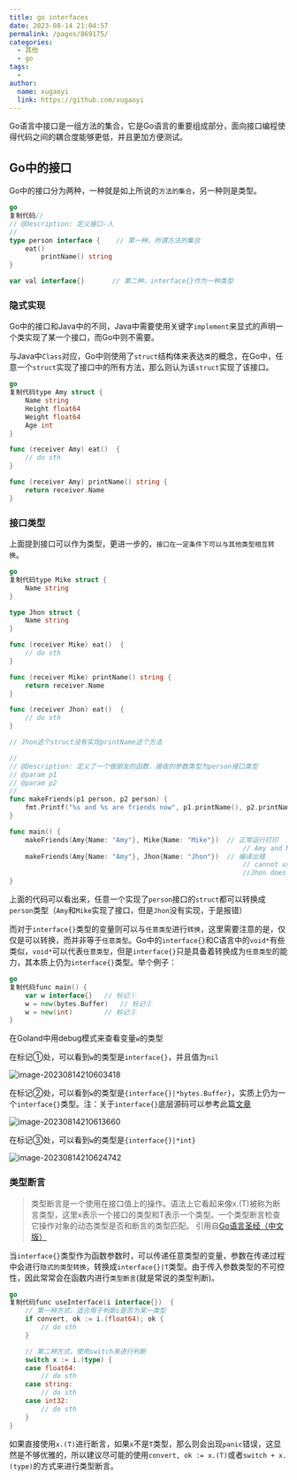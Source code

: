```yaml
---
title: go interfaces
date: 2023-08-14 21:04:57
permalink: /pages/869175/
categories:
  - 其他
  - go
tags:
  - 
author: 
  name: xugaoyi
  link: https://github.com/xugaoyi
---
```

Go语言中接口是一组方法的集合，它是Go语言的重要组成部分，面向接口编程使得代码之间的耦合度能够更低，并且更加方便测试。

## Go中的接口

Go中的接口分为两种，一种就是如上所说的`方法的集合`，另一种则是类型。

```go
go
复制代码//
// @Description: 定义接口-人
//
type person interface {    // 第一种，所谓方法的集合
	eat()
        printName() string
}

var val interface{}       // 第二种，interface{}作为一种类型
```

### 隐式实现

Go中的接口和Java中的不同，Java中需要使用关键字`implement`来显式的声明一个类实现了某一个接口，而Go中则不需要。

与Java中`Class`对应，Go中则使用了`struct`结构体来表达`类`的概念，在Go中，任意一个`struct`实现了接口中的所有方法，那么则认为该`struct`实现了该接口。

```go
go
复制代码type Amy struct {
	Name string
	Height float64
	Weight float64
	Age int
}

func (receiver Amy) eat()  {
	// do sth
}

func (receiver Amy) printName() string {
	return receiver.Name
}
```

### 接口类型

上面提到接口可以作为类型，更进一步的，`接口在一定条件下可以与其他类型相互转换`。

```go
go
复制代码type Mike struct {
	Name string
}

type Jhon struct {
	Name string
}

func (receiver Mike) eat()  {
	// do sth
}

func (receiver Mike) printName() string {
	return receiver.Name
}

func (receiver Jhon) eat()  {
	// do sth
}

// Jhon这个struct没有实现printName这个方法

//
// @Description: 定义了一个做朋友的函数，接收的参数类型为person接口类型
// @param p1
// @param p2
//
func makeFriends(p1 person, p2 person) {
	fmt.Printf("%s and %s are friends now", p1.printName(), p2.printName())
}

func main() {
	makeFriends(Amy{Name: "Amy"}, Mike{Name: "Mike"})  // 正常运行打印
                                                           // Amy and Mike are friends now
	makeFriends(Amy{Name: "Amy"}, Jhon{Name: "Jhon"})  // 编译出错
                                                           // cannot use Jhon literal (type Jhon) as type person in argument to makeFriends:
                                                           //Jhon does not implement person (missing printName method)
}
```

上面的代码可以看出来，任意一个实现了`person`接口的`struct`都可以转换成`person`类型（`Amy`和`Mike`实现了接口，但是`Jhon`没有实现，于是报错）

而对于`interface{}`类型的变量则可以与`任意类型`进行`转换`，这里需要注意的是，仅仅是可以转换，而并非等于`任意类型`。Go中的`interface{}`和C语言中的`void*`有些类似，`void*`可以代表`任意类型`，但是`interface{}`只是具备着转换成为`任意类型`的能力，其本质上仍为`interface{}`类型。举个例子：

```go
go
复制代码func main() {
	var w interface{}   // 标记①
	w = new(bytes.Buffer)   // 标记②
	w = new(int)        // 标记③
}
```

在Goland中用debug模式来查看变量`w`的类型

在标记①处，可以看到`w`的类型是`interface{}`，并且值为`nil`

![image-20230814210603418](https://2290653824-github-io.oss-cn-hangzhou.aliyuncs.com/image-20230814210603418.png)

在标记②处，可以看到`w`的类型是`{interface{}|*bytes.Buffer}`，实质上仍为一个`interface{}`类型。注：关于`interface{}`底层源码可以参考此篇[文章](https://link.juejin.cn?target=https%3A%2F%2Fdraveness.me%2Fgolang%2Fdocs%2Fpart2-foundation%2Fch04-basic%2Fgolang-interface%2F%23%E7%B1%BB%E5%9E%8B)

![image-20230814210613660](https://2290653824-github-io.oss-cn-hangzhou.aliyuncs.com/image-20230814210613660.png)

在标记③处，可以看到`w`的类型是`{interface{}|*int}`

![image-20230814210624742](https://2290653824-github-io.oss-cn-hangzhou.aliyuncs.com/image-20230814210624742.png)

### 类型断言

> 类型断言是一个使用在接口值上的操作。语法上它看起来像x.(T)被称为断言类型，这里x表示一个接口的类型和T表示一个类型。一个类型断言检查它操作对象的动态类型是否和断言的类型匹配。 引用自[Go语言圣经（中文版）](https://link.juejin.cn?target=https%3A%2F%2Fbooks.studygolang.com%2Fgopl-zh%2Fch7%2Fch7-10.html)

当`interface{}`类型作为函数参数时，可以传递任意类型的变量，参数在传递过程中会进行`隐式的类型转换`，转换成`interface{}|T`类型。由于传入参数类型的不可控性，因此常常会在函数内进行`类型断言`(就是常说的类型判断)。

```go
go
复制代码func useInterface(i interface{})  {
	// 第一种方式，适合用于判断i是否为某一类型
	if convert, ok := i.(float64); ok {
		// do sth
	}

	// 第二种方式，使用switch来进行判断
	switch x := i.(type) {
	case float64:
		// do sth			
	case string:
		// do sth
	case int32:
		// do sth
	}
}
```

如果直接使用`x.(T)`进行断言，如果`x`不是`T`类型，那么则会出现`panic`错误，这显然是不够优雅的，所以建议尽可能的使用`convert, ok := x.(T)`或者`switch + x.(type)`的方式来进行类型断言。

